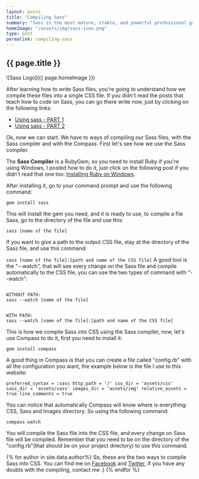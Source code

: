 ```yaml
---
layout: posts
title: "Compiling Sass"
summary: "Sass is the most mature, stable, and powerful professional grade CSS extension language in the world. This post will teach you how to compile your Sass project on a css file"
homeImage: "/assets/img/sass-icon.png"
type: post
permalink: compiling-sass
---
```

<h2 class="post__text-title">{{ page.title }}</h2>

![Sass Logo]({{ page.homeImage }})

After learning how to write Sass files, you're going to understand how we compile these files into a single CSS file. If you didn't read the posts that teach how to code on Sass, you can go there write now, just by clicking on the following links:

-   <a href="/using-sass-part-1" target="_blank">Using sass - PART 1</a> 
-   <a href="/using-sass-part-2" target="_blank">Using sass - PART 2</a>

Ok, now we can start. We have to ways of compiling our Sass files, with the Sass compiler and with the Compass. First let's see how we use the Sass compiler.

The **Sass Compiler** is a RubyGem, so you need to install Ruby if you're using Windows, I posted how to do it, just click on the following post if you didn't read that one too: <a href="/installing-ruby-on-windows" target="_blank">Installing Ruby on Windows</a>.

After installing it, go to your command prompt and use the following command:

`
gem install sass
`

This will install the gem you need, and it is ready to use, to compile a file Sass, go to the directory of the file and use this:

`
sass [name of the file]
`

If you want to give a path to the output CSS file, stay at the directory of the Sass file, and use this command:

`
sass [name of the file]:[path and name of the CSS file]
`
A good tool is the "--watch", that will see every change on the Sass file and compile automatically to the CSS file, you can use the two types of command with "--watch":

<code>
WITHOUT PATH:
sass --watch [name of the file]
<br>
WITH PATH:
sass --watch [name of the file]:[path and name of the CSS file]
</code>

This is how we compile Sass into CSS using the Sass compiler, now, let's use Compass to do it, first you need to install it:

`
gem install compass
`

A good thing in Compass is that you can create a file called "config.rb" with all the configuration you want, the example below is the file I use to this website:

`
preferred_syntax = :sass
http_path = '/'
css_dir = 'assets/css'
sass_dir = 'assets/sass'
images_dir = 'assets/img'
relative_assets = true
line_comments = true
`

You can notice that automatically Compass will know where is everything: CSS, Sass and Images directory. So using tha following command:

`
compass watch
`

You will compile the Sass file into the CSS file, and every change on Sass file will be compiled. Remember that you need to be on the directory of the "config.rb"(that should be on your project directory) to use this command.

{% for author in site.data.author%}
So, these are the two ways to compile Sass into CSS. You can find me on <a href="{{ author.social.facebook }}" target="_blank">Facebook</a> and <a href="{{ author.social.twitter }}" target="_blank">Twitter</a>, if you have any doubts with the compiling, contact me :)
{% endfor %}